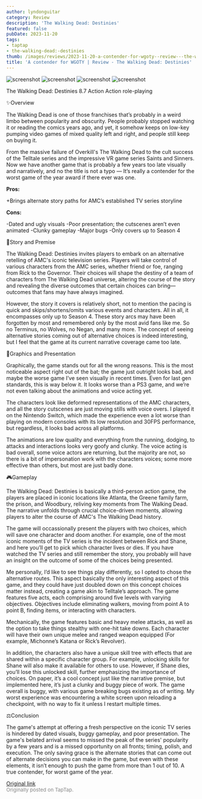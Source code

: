 ```yaml
---
author: lyndonguitar
category: Review
description: 'The Walking Dead: Destinies'
featured: false
pubDate: 2023-11-20
tags:
- taptap
- the-walking-dead:-destinies
thumb: /images/reviews/2023-11-20-a-contender-for-wgoty--review---the-walking-dead-destinies-0.avif
title: 'A contender for WGOTY | Review - The Walking Dead: Destinies'
---
```


<div class="gallery">
  <img src="/images/reviews/2023-11-20-a-contender-for-wgoty--review---the-walking-dead-destinies-0.avif" alt="screenshot" />
  <img src="/images/reviews/2023-11-20-a-contender-for-wgoty--review---the-walking-dead-destinies-1.avif" alt="screenshot" />
  <img src="/images/reviews/2023-11-20-a-contender-for-wgoty--review---the-walking-dead-destinies-2.avif" alt="screenshot" />
  <img src="/images/reviews/2023-11-20-a-contender-for-wgoty--review---the-walking-dead-destinies-3.avif" alt="screenshot" />
</div>

The Walking Dead: Destinies
8.7
Action
Action role-playing

✨Overview

The Walking Dead is one of those franchises that’s probably in a weird limbo between popularity and obscurity. People probably stopped watching it or reading the comics years ago, and yet, it somehow keeps on low-key pumping video games of mixed quality left and right, and people still keep on buying it.

From the massive failure of Overkill's The Walking Dead to the cult success of the Telltale series and the impressive VR game series Saints and Sinners. Now we have another game that is probably a few years too late visually and narratively, and no the title is not a typo — It’s really a contender for the worst game of the year award if there ever was one.


**Pros:**


+Brings alternate story paths for AMC’s established TV series storyline


**Cons:**


-Dated and ugly visuals
-Poor presentation; the cutscenes aren’t even animated
-Clunky gameplay
-Major bugs
-Only covers up to Season 4

📖Story and Premise

The Walking Dead: Destinies invites players to embark on an alternative retelling of AMC's iconic television series. Players will take control of various characters from the AMC series, whether friend or foe, ranging from Rick to the Governor. Their choices will shape the destiny of a team of characters from The Walking Dead universe, altering the course of the story and revealing the diverse outcomes that certain choices can bring—outcomes that fans may have always imagined.

However, the story it covers is relatively short, not to mention the pacing is quick and skips/shortens/omits various events and characters. All in all, it encompasses only up to Season 4. These story arcs may have been forgotten by most and remembered only by the most avid fans like me. So no Terminus, no Wolves, no Negan, and many more. The concept of seeing alternative stories coming out of alternative choices is indeed interesting, but I feel that the game at its current narrative coverage came too late.

🎨Graphics and Presentation

Graphically, the game stands out for all the wrong reasons. This is the most noticeable aspect right out of the bat; the game just outright looks bad, and maybe the worse game I’ve seen visually in recent times. Even for last gen standards, this is way below it. It looks worse than a PS3 game, and we’re not even talking about the animations and voice acting yet.

The characters look like deformed representations of the AMC characters, and all the story cutscenes are just moving stills with voice overs. I played it on the Nintendo Switch, which made the experience even a lot worse than playing on modern consoles with its low resolution and 30FPS performance, but regardless, it looks bad across all platforms.

The animations are low quality and everything from the running, dodging, to attacks and interactions looks very goofy and clunky. The voice acting is bad overall, some voice actors are returning, but the majority are not, so there is a bit of impersonation work with the characters voices; some more effective than others, but most are just badly done.

🎮Gameplay

The Walking Dead: Destinies is basically a third-person action game, the players are placed in iconic locations like Atlanta, the Greene family farm, the prison, and Woodbury, reliving key moments from The Walking Dead. The narrative unfolds through crucial choice-driven moments, allowing players to alter the course of AMC's The Walking Dead history.

The game will occassionally present the players with two choices, which will save one character and doom another. For example, one of the most iconic moments of the TV series is the incident between Rick and Shane, and here you’ll get to pick which character lives or dies. If you have watched the TV series and still remember the story, you probably will have an insight on the outcome of some of the choices being presented.

Me personally, I’d like to see things play differently, so I opted to chose the alternative routes. This aspect basically the only interesting aspect of this game, and they could have just doubled down on this concept choices matter instead, creating a game akin to Telltale’s approach. The game features five acts, each comprising around five levels with varying objectives. Objectives include eliminating walkers, moving from point A to point B, finding items, or interacting with characters.

Mechanically, the game features basic and heavy melee attacks, as well as the option to take things stealthy with one-hit take downs. Each character will have their own unique melee and ranged weapon equipped (For example, Michonne’s Katana or Rick’s Revolver).

In addition, the characters also have a unique skill tree with effects that are shared within a specific character group. For example, unlocking skills for Shane will also make it available for others to use. However, if Shane dies, you’ll lose this unlocked skill, further emphasizing the importance of choices. On paper, it’s a cool concept just like the narrative premise, but implemented here, it’s just a clunky and buggy piece of work. The game overall is buggy, with various game breaking bugs existing as of writing. My worst experience was encountering a white screen upon reloading a checkpoint, with no way to fix it unless I restart multiple times.

⚖️Conclusion

The game's attempt at offering a fresh perspective on the iconic TV series is hindered by dated visuals, buggy gameplay, and poor presentation. The game's belated arrival seems to missed the peak of the series' popularity by a few years and is a missed opportunity on all fronts; timing, polish, and execution. The only saving grace is the alternate stories that can come out of alternate decisions you can make in the game, but even with these elements, it isn’t enough to push the game from more than 1 out of 10. A true contender, for worst game of the year.

[Original link](https://www.taptap.io/post/6571261)<br><span style="font-size: 0.95em; color: #888;">Originally posted on TapTap.</span>